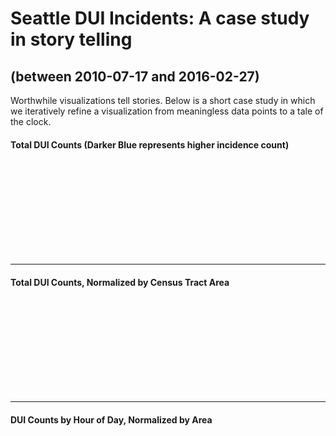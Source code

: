 # Seattle DUI Incidents: A case study in story telling
## (between 2010-07-17 and 2016-02-27)

Worthwhile visualizations tell stories.
Below is a short case study in which we iteratively refine a visualization from meaningless data points to a tale of the clock.

<div id="counts">
<h4>Total DUI Counts (Darker Blue represents higher incidence count)</h4>
<svg></svg>
</div>
<hr>
<div id="counts-area-normalized">
<h4>Total DUI Counts, Normalized by Census Tract Area</h4>
<svg></svg>
</div>
<hr>
<div id="heat-by-time">
<h4>DUI Counts by Hour of Day, Normalized by Area</h4>
<svg></svg>
</div>
<script src="https://cdnjs.cloudflare.com/ajax/libs/seedrandom/2.4.0/seedrandom.min.js"></script>
<script src="https://d3js.org/d3.v3.min.js" charset="utf-8"></script>
<script src="../assets/seattle-dui/index.js"></script>
